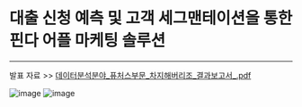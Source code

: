 
# 대출 신청 예측 및 고객 세그맨테이션을 통한 핀다 어플 마케팅 솔루션

---

발표 자료 >> [데이터분석분야_퓨처스부문_차지해버리조_결과보고서_.pdf](https://github.com/macang15/Loan-application-prediction-and-customer-segmentation/files/10196875/_._._._.pdf)

![image](https://user-images.githubusercontent.com/97846433/206759636-1805c221-c6a8-46ea-b53c-b7582220a59b.png)
![image](https://user-images.githubusercontent.com/97846433/206759687-9626b398-7960-4e3a-8d2d-49a42c959101.png)
